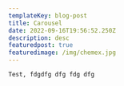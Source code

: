 ```yaml
---
templateKey: blog-post
title: Carousel
date: 2022-09-16T19:56:52.250Z
description: desc
featuredpost: true
featuredimage: /img/chemex.jpg
---
```

`T﻿est, fdgdfg dfg fdg dfg `